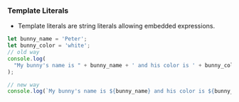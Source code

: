 ### Template Literals

- Template literals are string literals allowing embedded expressions.

```js
let bunny_name = 'Peter';
let bunny_color = 'white';
// old way
console.log(
  "My bunny's name is " + bunny_name + ' and his color is ' + bunny_color
);

// new way
console.log(`My bunny's name is ${bunny_name} and his color is ${bunny_color}`);
```
